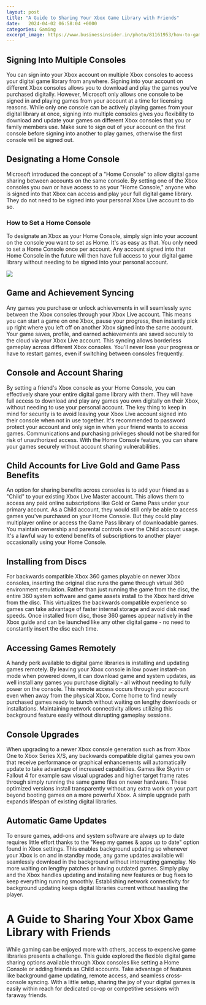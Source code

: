 ```yaml
---
layout: post
title: "A Guide to Sharing Your Xbox Game Library with Friends"
date:   2024-04-02 06:58:04 +0000
categories: Gaming
excerpt_image: https://www.businessinsider.in/photo/81161953/how-to-gameshare-on-your-xbox-one-to-share-your-xbox-live-account-and-game-library-with-friends.jpg?imgsize=704309
---
```


## Signing Into Multiple Consoles
You can sign into your Xbox account on multiple Xbox consoles to access your digital game library from anywhere. Signing into your account on different Xbox consoles allows you to download and play the games you've purchased digitally. However, Microsoft only allows one console to be signed in and playing games from your account at a time for licensing reasons. 
While only one console can be actively playing games from your digital library at once, signing into multiple consoles gives you flexibility to download and update your games on different Xbox consoles that you or family members use. Make sure to sign out of your account on the first console before signing into another to play games, otherwise the first console will be signed out. 
## Designating a Home Console
Microsoft introduced the concept of a "Home Console" to allow digital game sharing between accounts on the same console. By setting one of the Xbox consoles you own or have access to as your "Home Console," anyone who is signed into that Xbox can access and play your full digital game library. They do not need to be signed into your personal Xbox Live account to do so.
### How to Set a Home Console
To designate an Xbox as your Home Console, simply sign into your account on the console you want to set as Home. It's as easy as that. You only need to set a Home Console once per account. Any account signed into that Home Console in the future will then have full access to your digital game library without needing to be signed into your personal account.

![](https://www.businessinsider.in/photo/81161953/how-to-gameshare-on-your-xbox-one-to-share-your-xbox-live-account-and-game-library-with-friends.jpg?imgsize=704309)
## Game and Achievement Syncing
Any games you purchase or unlock achievements in will seamlessly sync between the Xbox consoles through your Xbox Live account. This means you can start a game on one Xbox, pause your progress, then instantly pick up right where you left off on another Xbox signed into the same account. 
Your game saves, profile, and earned achievements are saved securely to the cloud via your Xbox Live account. This syncing allows borderless gameplay across different Xbox consoles. You'll never lose your progress or have to restart games, even if switching between consoles frequently.
## Console and Account Sharing
By setting a friend's Xbox console as your Home Console, you can effectively share your entire digital game library with them. They will have full access to download and play any games you own digitally on their Xbox, without needing to use your personal account. 
The key thing to keep in mind for security is to avoid leaving your Xbox Live account signed into their console when not in use together. It's recommended to password protect your account and only sign in when your friend wants to access games. Communications and purchasing privileges should not be shared for risk of unauthorized access. With the Home Console feature, you can share your games securely without account sharing vulnerabilities. 
## Child Accounts for Live Gold and Game Pass Benefits 
An option for sharing benefits across consoles is to add your friend as a "Child" to your existing Xbox Live Master account. This allows them to access any paid online subscriptions like Gold or Game Pass under your primary account. 
As a Child account, they would still only be able to access games you've purchased on your Home Console. But they could play multiplayer online or access the Game Pass library of downloadable games. You maintain ownership and parental controls over the Child account usage. It's a lawful way to extend benefits of subscriptions to another player occasionally using your Home Console.
## Installing from Discs
For backwards compatible Xbox 360 games playable on newer Xbox consoles, inserting the original disc runs the game through virtual 360 environment emulation. Rather than just running the game from the disc, the entire 360 system software and game assets install to the Xbox hard drive from the disc. 
This virtualizes the backwards compatible experience so games can take advantage of faster internal storage and avoid disk read speeds. Once installed from disc, those 360 games appear natively in the Xbox guide and can be launched like any other digital game - no need to constantly insert the disc each time.
## Accessing Games Remotely
A handy perk available to digital game libraries is installing and updating games remotely. By leaving your Xbox console in low power instant-on mode when powered down, it can download game and system updates, as well install any games you purchase digitally - all without needing to fully power on the console.
This remote access occurs through your account even when away from the physical Xbox. Come home to find newly purchased games ready to launch without waiting on lengthy downloads or installations. Maintaining network connectivity allows utilizing this background feature easily without disrupting gameplay sessions.
## Console Upgrades 
When upgrading to a newer Xbox console generation such as from Xbox One to Xbox Series X/S, any backwards compatible digital games you own that receive performance or graphical enhancements will automatically update to take advantage of increased capabilities. 
Games like Skyrim or Fallout 4 for example saw visual upgrades and higher target frame rates through simply running the same game files on newer hardware. These optimized versions install transparently without any extra work on your part beyond booting games on a more powerful Xbox. A simple upgrade path expands lifespan of existing digital libraries.
## Automatic Game Updates
To ensure games, add-ons and system software are always up to date requires little effort thanks to the "Keep my games & apps up to date" option found in Xbox settings. This enables background updating so whenever your Xbox is on and in standby mode, any game updates available will seamlessly download in the background without interrupting gameplay. 
No more waiting on lengthy patches or having outdated games. Simply play and the Xbox handles updating and installing new features or bug fixes to keep everything running smoothly. Establishing network connectivity for background updating keeps digital libraries current without hassling the player.
# A Guide to Sharing Your Xbox Game Library with Friends
While gaming can be enjoyed more with others, access to expensive game libraries presents a challenge. This guide explored the flexible digital game sharing options available through Xbox consoles like setting a Home Console or adding friends as Child accounts. Take advantage of features like background game updating, remote access, and seamless cross-console syncing. With a little setup, sharing the joy of your digital games is easily within reach for dedicated co-op or competitive sessions with faraway friends.